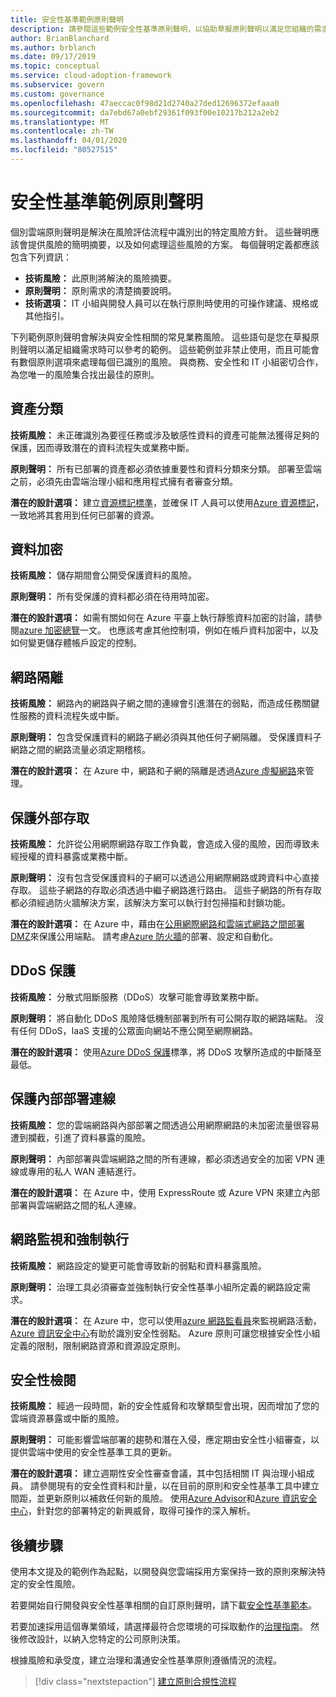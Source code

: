 ```yaml
---
title: 安全性基準範例原則聲明
description: 請參閱這些範例安全性基準原則聲明，以協助草擬原則聲明以滿足您組織的需求。
author: BrianBlanchard
ms.author: brblanch
ms.date: 09/17/2019
ms.topic: conceptual
ms.service: cloud-adoption-framework
ms.subservice: govern
ms.custom: governance
ms.openlocfilehash: 47aeccac0f98d21d2740a27ded12696372efaaa0
ms.sourcegitcommit: da7ebd67a0ebf29361f093f00e10217b212a2eb2
ms.translationtype: MT
ms.contentlocale: zh-TW
ms.lasthandoff: 04/01/2020
ms.locfileid: "80527515"
---
```

# <a name="security-baseline-sample-policy-statements"></a>安全性基準範例原則聲明

個別雲端原則聲明是解決在風險評估流程中識別出的特定風險方針。 這些聲明應該會提供風險的簡明摘要，以及如何處理這些風險的方案。 每個聲明定義都應該包含下列資訊：

- **技術風險：** 此原則將解決的風險摘要。
- **原則聲明：** 原則需求的清楚摘要說明。
- **技術選項：** IT 小組與開發人員可以在執行原則時使用的可操作建議、規格或其他指引。

下列範例原則聲明會解決與安全性相關的常見業務風險。 這些語句是您在草擬原則聲明以滿足組織需求時可以參考的範例。 這些範例並非禁止使用，而且可能會有數個原則選項來處理每個已識別的風險。 與商務、安全性和 IT 小組密切合作，為您唯一的風險集合找出最佳的原則。

## <a name="asset-classification"></a>資產分類

**技術風險：** 未正確識別為要徑任務或涉及敏感性資料的資產可能無法獲得足夠的保護，因而導致潛在的資料流程失或業務中斷。

**原則聲明：** 所有已部署的資產都必須依據重要性和資料分類來分類。 部署至雲端之前，必須先由雲端治理小組和應用程式擁有者審查分類。

**潛在的設計選項：** 建立[資源標記標準](../../decision-guides/resource-tagging/index.md)，並確保 IT 人員可以使用[Azure 資源標記](https://docs.microsoft.com/azure/azure-resource-manager/resource-group-using-tags)，一致地將其套用到任何已部署的資源。

## <a name="data-encryption"></a>資料加密

**技術風險：** 儲存期間會公開受保護資料的風險。

**原則聲明：** 所有受保護的資料都必須在待用時加密。

**潛在的設計選項：** 如需有關如何在 Azure 平臺上執行靜態資料加密的討論，請參閱[azure 加密總覽](https://docs.microsoft.com/azure/security/security-azure-encryption-overview)一文。 也應該考慮其他控制項，例如在帳戶資料加密中，以及如何變更儲存體帳戶設定的控制。

## <a name="network-isolation"></a>網路隔離

**技術風險：** 網路內的網路與子網之間的連線會引進潛在的弱點，而造成任務關鍵性服務的資料流程失或中斷。

**原則聲明：** 包含受保護資料的網路子網必須與其他任何子網隔離。 受保護資料子網路之間的網路流量必須定期稽核。

**潛在的設計選項：** 在 Azure 中，網路和子網的隔離是透過[Azure 虛擬網路](https://docs.microsoft.com/azure/virtual-network/virtual-networks-overview)來管理。

## <a name="secure-external-access"></a>保護外部存取

**技術風險：** 允許從公用網際網路存取工作負載，會造成入侵的風險，因而導致未經授權的資料暴露或業務中斷。

**原則聲明：** 沒有包含受保護資料的子網可以透過公用網際網路或跨資料中心直接存取。 這些子網路的存取必須透過中繼子網路進行路由。 這些子網路的所有存取都必須經過防火牆解決方案，該解決方案可以執行封包掃描和封鎖功能。

**潛在的設計選項：** 在 Azure 中，藉由在[公用網際網路和雲端式網路之間部署 DMZ](https://docs.microsoft.com/azure/architecture/reference-architectures/dmz/secure-vnet-dmz?toc=https://docs.microsoft.com/azure/cloud-adoption-framework/toc.json&bc=https://docs.microsoft.com/azure/cloud-adoption-framework/_bread/toc.json)來保護公用端點。 請考慮[Azure 防火牆](https://docs.microsoft.com/azure/firewall)的部署、設定和自動化。

## <a name="ddos-protection"></a>DDoS 保護

**技術風險：** 分散式阻斷服務（DDoS）攻擊可能會導致業務中斷。

**原則聲明：** 將自動化 DDoS 風險降低機制部署到所有可公開存取的網路端點。 沒有任何 DDoS，IaaS 支援的公眾面向網站不應公開至網際網路。

**潛在的設計選項：** 使用[Azure DDoS 保護](https://docs.microsoft.com/azure/virtual-network/ddos-protection-overview)標準，將 DDoS 攻擊所造成的中斷降至最低。

## <a name="secure-on-premises-connectivity"></a>保護內部部署連線

**技術風險：** 您的雲端網路與內部部署之間透過公用網際網路的未加密流量很容易遭到攔截，引進了資料暴露的風險。

**原則聲明：** 內部部署與雲端網路之間的所有連線，都必須透過安全的加密 VPN 連線或專用的私人 WAN 連結進行。

**潛在的設計選項：** 在 Azure 中，使用 ExpressRoute 或 Azure VPN 來建立內部部署與雲端網路之間的私人連線。

## <a name="network-monitoring-and-enforcement"></a>網路監視和強制執行

**技術風險：** 網路設定的變更可能會導致新的弱點和資料暴露風險。

**原則聲明：** 治理工具必須審查並強制執行安全性基準小組所定義的網路設定需求。

**潛在的設計選項：** 在 Azure 中，您可以使用[azure 網路監看員](https://docs.microsoft.com/azure/network-watcher/network-watcher-monitoring-overview)來監視網路活動， [Azure 資訊安全中心](https://docs.microsoft.com/azure/security-center/security-center-network-recommendations)有助於識別安全性弱點。 Azure 原則可讓您根據安全性小組定義的限制，限制網路資源和資源設定原則。

## <a name="security-review"></a>安全性檢閱

**技術風險：** 經過一段時間，新的安全性威脅和攻擊類型會出現，因而增加了您的雲端資源暴露或中斷的風險。

**原則聲明：** 可能影響雲端部署的趨勢和潛在入侵，應定期由安全性小組審查，以提供雲端中使用的安全性基準工具的更新。

**潛在的設計選項：** 建立週期性安全性審查會議，其中包括相關 IT 與治理小組成員。 請參閱現有的安全性資料和計量，以在目前的原則和安全性基準工具中建立間距，並更新原則以補救任何新的風險。 使用[Azure Advisor](https://docs.microsoft.com/azure/advisor/advisor-overview)和[Azure 資訊安全中心](https://docs.microsoft.com/azure/security-center/security-center-intro)，針對您的部署特定的新興威脅，取得可操作的深入解析。

## <a name="next-steps"></a>後續步驟

使用本文提及的範例作為起點，以開發與您雲端採用方案保持一致的原則來解決特定的安全性風險。

若要開始自行開發與安全性基準相關的自訂原則聲明，請下載[安全性基準範本](./template.md)。

若要加速採用這個專業領域，請選擇最符合您環境的可採取動作的[治理指南](../guides/index.md)。 然後修改設計，以納入您特定的公司原則決策。

根據風險和承受度，建立治理和溝通安全性基準原則遵循情況的流程。

> [!div class="nextstepaction"]
> [建立原則合規性流程](./compliance-processes.md)
